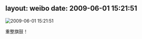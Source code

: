 layout: weibo
date: 2009-06-01 15:21:51
---
<meta name="referrer" content="no-referrer" />

<img src="/images/favicon.ico" style="float: left;"/>2009-06-01 15:21:51

重整旗鼓！

